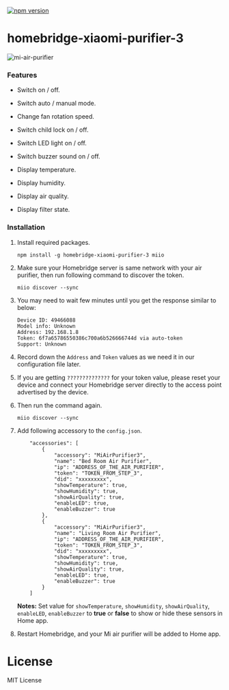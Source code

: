 [![npm version](https://badge.fury.io/js/homebridge-xiaomi-purifier-3.svg)](https://badge.fury.io/js/homebridge-xiaomi-purifier-3)

# homebridge-xiaomi-purifier-3
 
 

![mi-air-purifier](https://cloud.githubusercontent.com/assets/73107/26249685/1d0ae78c-3cda-11e7-8b64-71e8d4323a3e.jpg)



### Features
* Switch on / off.

* Switch auto / manual mode.

* Change fan rotation speed.

* Switch child lock on / off.

* Switch LED light on / off.

* Switch buzzer sound on / off.

* Display temperature.

* Display humidity.

* Display air quality.

* Display filter state.



### Installation
1. Install required packages.

	```
	npm install -g homebridge-xiaomi-purifier-3 miio
	```

2. Make sure your Homebridge server is same network with your air purifier, then run following command to discover the token.

	```
	miio discover --sync
	```

3. You may need to wait few minutes until you get the response similar to below:

	```
	Device ID: 49466088
	Model info: Unknown
	Address: 192.168.1.8
	Token: 6f7a65786550386c700a6b526666744d via auto-token
	Support: Unknown
	```

4. Record down the `Address` and `Token` values as we need it in our configuration file later.

5. If you are getting `??????????????` for your token value, please reset your device and connect your Homebridge server directly to the access point advertised by the device.

6. Then run the command again.

	```
	miio discover --sync
	```

7. Add following accessory to the `config.json`.

	```
		"accessories": [
			{
				"accessory": "MiAirPurifier3",
				"name": "Bed Room Air Purifier",
				"ip": "ADDRESS_OF_THE_AIR_PURIFIER",
				"token": "TOKEN_FROM_STEP_3",
				"did": "xxxxxxxxx",
				"showTemperature": true,
				"showHumidity": true,
				"showAirQuality": true,
				"enableLED": true,
				"enableBuzzer": true
			},
			{
				"accessory": "MiAirPurifier3",
				"name": "Living Room Air Purifier",
				"ip": "ADDRESS_OF_THE_AIR_PURIFIER",
				"token": "TOKEN_FROM_STEP_3",
				"did": "xxxxxxxxx",
				"showTemperature": true,
				"showHumidity": true,
				"showAirQuality": true,
				"enableLED": true,
				"enableBuzzer": true
			}
		]
	```

	**Notes:** Set value for `showTemperature`, `showHumidity`, `showAirQuality`, `enableLED`, `enableBuzzer` to **true** or **false** to show or hide these sensors in Home app.

8. Restart Homebridge, and your Mi air purifier will be added to Home app.



# License
MIT License
